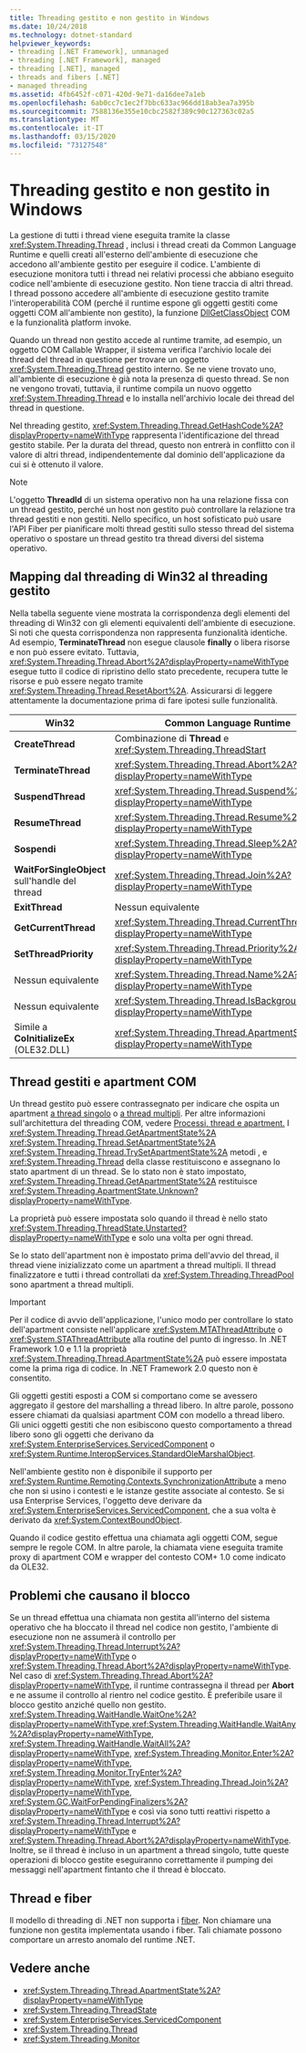 ```yaml
---
title: Threading gestito e non gestito in Windows
ms.date: 10/24/2018
ms.technology: dotnet-standard
helpviewer_keywords:
- threading [.NET Framework], unmanaged
- threading [.NET Framework], managed
- threading [.NET], managed
- threads and fibers [.NET]
- managed threading
ms.assetid: 4fb6452f-c071-420d-9e71-da16dee7a1eb
ms.openlocfilehash: 6ab0cc7c1ec2f7bbc633ac966dd18ab3ea7a395b
ms.sourcegitcommit: 7588136e355e10cbc2582f389c90c127363c02a5
ms.translationtype: MT
ms.contentlocale: it-IT
ms.lasthandoff: 03/15/2020
ms.locfileid: "73127548"
---
```

# <a name="managed-and-unmanaged-threading-in-windows"></a>Threading gestito e non gestito in Windows

La gestione di tutti i thread viene eseguita tramite la classe <xref:System.Threading.Thread> , inclusi i thread creati da Common Language Runtime e quelli creati all'esterno dell'ambiente di esecuzione che accedono all'ambiente gestito per eseguire il codice. L'ambiente di esecuzione monitora tutti i thread nei relativi processi che abbiano eseguito codice nell'ambiente di esecuzione gestito. Non tiene traccia di altri thread. I thread possono accedere all'ambiente di esecuzione gestito tramite l'interoperabilità COM (perché il runtime espone gli oggetti gestiti come oggetti COM all'ambiente non gestito), la funzione [DllGetClassObject](/windows/desktop/api/combaseapi/nf-combaseapi-dllgetclassobject) COM e la funzionalità platform invoke.  
  
 Quando un thread non gestito accede al runtime tramite, ad esempio, un oggetto COM Callable Wrapper, il sistema verifica l'archivio locale dei thread del thread in questione per trovare un oggetto <xref:System.Threading.Thread> gestito interno. Se ne viene trovato uno, all'ambiente di esecuzione è già nota la presenza di questo thread. Se non ne vengono trovati, tuttavia, il runtime compila un nuovo oggetto <xref:System.Threading.Thread> e lo installa nell'archivio locale dei thread del thread in questione.  
  
 Nel threading gestito, <xref:System.Threading.Thread.GetHashCode%2A?displayProperty=nameWithType> rappresenta l'identificazione del thread gestito stabile. Per la durata del thread, questo non entrerà in conflitto con il valore di altri thread, indipendentemente dal dominio dell'applicazione da cui si è ottenuto il valore.  
  
> [!NOTE]
> L'oggetto **ThreadId** di un sistema operativo non ha una relazione fissa con un thread gestito, perché un host non gestito può controllare la relazione tra thread gestiti e non gestiti. Nello specifico, un host sofisticato può usare l'API Fiber per pianificare molti thread gestiti sullo stesso thread del sistema operativo o spostare un thread gestito tra thread diversi del sistema operativo.  
  
## <a name="mapping-from-win32-threading-to-managed-threading"></a>Mapping dal threading di Win32 al threading gestito

 Nella tabella seguente viene mostrata la corrispondenza degli elementi del threading di Win32 con gli elementi equivalenti dell'ambiente di esecuzione. Si noti che questa corrispondenza non rappresenta funzionalità identiche. Ad esempio, **TerminateThread** non esegue clausole **finally** o libera risorse e non può essere evitato. Tuttavia, <xref:System.Threading.Thread.Abort%2A?displayProperty=nameWithType> esegue tutto il codice di ripristino dello stato precedente, recupera tutte le risorse e può essere negato tramite <xref:System.Threading.Thread.ResetAbort%2A>. Assicurarsi di leggere attentamente la documentazione prima di fare ipotesi sulle funzionalità.  
  
|Win32|Common Language Runtime|  
|--------------|------------------------------------|  
|**CreateThread**|Combinazione di **Thread** e <xref:System.Threading.ThreadStart>|  
|**TerminateThread**|<xref:System.Threading.Thread.Abort%2A?displayProperty=nameWithType>|  
|**SuspendThread**|<xref:System.Threading.Thread.Suspend%2A?displayProperty=nameWithType>|  
|**ResumeThread**|<xref:System.Threading.Thread.Resume%2A?displayProperty=nameWithType>|  
|**Sospendi**|<xref:System.Threading.Thread.Sleep%2A?displayProperty=nameWithType>|  
|**WaitForSingleObject** sull'handle del thread|<xref:System.Threading.Thread.Join%2A?displayProperty=nameWithType>|  
|**ExitThread**|Nessun equivalente|  
|**GetCurrentThread**|<xref:System.Threading.Thread.CurrentThread%2A?displayProperty=nameWithType>|  
|**SetThreadPriority**|<xref:System.Threading.Thread.Priority%2A?displayProperty=nameWithType>|  
|Nessun equivalente|<xref:System.Threading.Thread.Name%2A?displayProperty=nameWithType>|  
|Nessun equivalente|<xref:System.Threading.Thread.IsBackground%2A?displayProperty=nameWithType>|  
|Simile a **CoInitializeEx** (OLE32.DLL)|<xref:System.Threading.Thread.ApartmentState%2A?displayProperty=nameWithType>|  
  
## <a name="managed-threads-and-com-apartments"></a>Thread gestiti e apartment COM

Un thread gestito può essere contrassegnato per indicare che ospita un apartment [a thread singolo](/windows/desktop/com/single-threaded-apartments) o [a thread multipli](/windows/desktop/com/multithreaded-apartments). Per altre informazioni sull'architettura del threading COM, vedere [Processi, thread e apartment.](/windows/desktop/com/processes--threads--and-apartments) I <xref:System.Threading.Thread.GetApartmentState%2A> <xref:System.Threading.Thread.SetApartmentState%2A> <xref:System.Threading.Thread.TrySetApartmentState%2A> metodi , e <xref:System.Threading.Thread> della classe restituiscono e assegnano lo stato apartment di un thread. Se lo stato non è stato impostato, <xref:System.Threading.Thread.GetApartmentState%2A> restituisce <xref:System.Threading.ApartmentState.Unknown?displayProperty=nameWithType>.  
  
 La proprietà può essere impostata solo quando il thread è nello stato <xref:System.Threading.ThreadState.Unstarted?displayProperty=nameWithType> e solo una volta per ogni thread.  
  
 Se lo stato dell'apartment non è impostato prima dell'avvio del thread, il thread viene inizializzato come un apartment a thread multipli. Il thread finalizzatore e tutti i thread controllati da <xref:System.Threading.ThreadPool> sono apartment a thread multipli.  
  
> [!IMPORTANT]
> Per il codice di avvio dell'applicazione, l'unico modo per controllare lo stato dell'apartment consiste nell'applicare <xref:System.MTAThreadAttribute> o <xref:System.STAThreadAttribute> alla routine del punto di ingresso. In .NET Framework 1.0 e 1.1 la proprietà <xref:System.Threading.Thread.ApartmentState%2A> può essere impostata come la prima riga di codice. In .NET Framework 2.0 questo non è consentito.  
  
 Gli oggetti gestiti esposti a COM si comportano come se avessero aggregato il gestore del marshalling a thread libero. In altre parole, possono essere chiamati da qualsiasi apartment COM con modello a thread libero. Gli unici oggetti gestiti che non esibiscono questo comportamento a thread libero sono gli oggetti che derivano da <xref:System.EnterpriseServices.ServicedComponent> o <xref:System.Runtime.InteropServices.StandardOleMarshalObject>.  
  
 Nell'ambiente gestito non è disponibile il supporto per <xref:System.Runtime.Remoting.Contexts.SynchronizationAttribute> a meno che non si usino i contesti e le istanze gestite associate al contesto. Se si usa Enterprise Services, l'oggetto deve derivare da <xref:System.EnterpriseServices.ServicedComponent>, che a sua volta è derivato da <xref:System.ContextBoundObject>.  
  
 Quando il codice gestito effettua una chiamata agli oggetti COM, segue sempre le regole COM. In altre parole, la chiamata viene eseguita tramite proxy di apartment COM e wrapper del contesto COM+ 1.0 come indicato da OLE32.  
  
## <a name="blocking-issues"></a>Problemi che causano il blocco  

Se un thread effettua una chiamata non gestita all'interno del sistema operativo che ha bloccato il thread nel codice non gestito, l'ambiente di esecuzione non ne assumerà il controllo per <xref:System.Threading.Thread.Interrupt%2A?displayProperty=nameWithType> o <xref:System.Threading.Thread.Abort%2A?displayProperty=nameWithType>. Nel caso di <xref:System.Threading.Thread.Abort%2A?displayProperty=nameWithType>, il runtime contrassegna il thread per **Abort** e ne assume il controllo al rientro nel codice gestito. È preferibile usare il blocco gestito anziché quello non gestito. <xref:System.Threading.WaitHandle.WaitOne%2A?displayProperty=nameWithType>,<xref:System.Threading.WaitHandle.WaitAny%2A?displayProperty=nameWithType>, <xref:System.Threading.WaitHandle.WaitAll%2A?displayProperty=nameWithType>, <xref:System.Threading.Monitor.Enter%2A?displayProperty=nameWithType>, <xref:System.Threading.Monitor.TryEnter%2A?displayProperty=nameWithType>, <xref:System.Threading.Thread.Join%2A?displayProperty=nameWithType>, <xref:System.GC.WaitForPendingFinalizers%2A?displayProperty=nameWithType> e così via sono tutti reattivi rispetto a <xref:System.Threading.Thread.Interrupt%2A?displayProperty=nameWithType> e <xref:System.Threading.Thread.Abort%2A?displayProperty=nameWithType>. Inoltre, se il thread è incluso in un apartment a thread singolo, tutte queste operazioni di blocco gestite eseguiranno correttamente il pumping dei messaggi nell'apartment fintanto che il thread è bloccato.  

## <a name="threads-and-fibers"></a>Thread e fiber

Il modello di threading di .NET non supporta i [fiber](/windows/desktop/procthread/fibers). Non chiamare una funzione non gestita implementata usando i fiber. Tali chiamate possono comportare un arresto anomalo del runtime .NET.

## <a name="see-also"></a>Vedere anche

- <xref:System.Threading.Thread.ApartmentState%2A?displayProperty=nameWithType>
- <xref:System.Threading.ThreadState>
- <xref:System.EnterpriseServices.ServicedComponent>
- <xref:System.Threading.Thread>
- <xref:System.Threading.Monitor>
